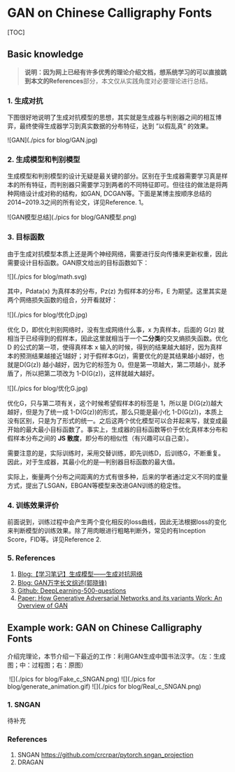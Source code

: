 # GAN on Chinese Calligraphy Fonts

[TOC]

## Basic knowledge

> **说明：**因为网上已经有许多优秀的理论介绍文档，想系统学习的可以直接跳到本文的**References**部分，本文仅从实践角度对必要理论进行总结。

### 1. 生成对抗

下图很好地说明了生成对抗模型的思想，其实就是生成器与判别器之间的相互博弈，最终使得生成器学习到真实数据的分布特征，达到 ”以假乱真“ 的效果。

![GAN](./pics for blog/GAN.jpg)

### 2. 生成模型和判别模型

生成模型和判别模型的设计无疑是最关键的部分。区别在于生成器需要学习真是样本的所有特征，而判别器只需要学习到两者的不同特征即可。但往往的做法是将两种网络设计成对称的结构，如GAN, DCGAN等。下面是某博主按顺序总结的2014~2019.3之间的所有论文，详见Reference. 1。

![GAN模型总结](./pics for blog/GAN模型.png)

### 3. 目标函数

由于生成对抗模型本质上还是两个神经网络，需要进行反向传播来更新权重，因此需要设计目标函数。GAN原文给出的目标函数如下：

![](./pics for blog/math.svg)

其中，Pdata(x) 为真样本的分布，Pz(z) 为假样本的分布，E 为期望。这里其实是两个网络损失函数的组合，分开看就好：

![](./pics for blog/优化D.jpg)

优化 D，即优化判别网络时，没有生成网络什么事，x 为真样本，后面的 G(z) 就相当于已经得到的假样本，因此这里就相当于一个**二分类**的交叉熵损失函数。优化 D 的公式的第一项，使得真样本 x 输入的时候，得到的结果越大越好，因为真样本的预测结果越接近1越好；对于假样本G(z)，需要优化的是其结果越小越好，也就是D(G(z)) 越小越好，因为它的标签为 0。但是第一项越大，第二项越小，就矛盾了，所以把第二项改为 1-D(G(z))，这样就越大越好。

![](./pics for blog/优化G.jpg)

优化G，只与第二项有关，这个时候希望假样本的标签是 1，所以是 D(G(z))越大越好，但是为了统一成 1-D(G(z))的形式，那么只能是最小化 1-D(G(z))，本质上没有区别，只是为了形式的统一。之后这两个优化模型可以合并起来写，就变成最开始的最大最小目标函数了。事实上，生成器的目标函数等价于优化真样本分布和假样本分布之间的 **JS 散度**，即分布的相似性（有兴趣可以自己查）。

需要注意的是，实际训练时，采用交替训练，即先训练D，后训练G，不断重复。因此，对于生成器，其最小化的是—判别器目标函数的最大值。

实际上，衡量两个分布之间距离的方式有很多种，后来的学者通过定义不同的度量方式，提出了LSGAN，EBGAN等模型来改进GAN训练的稳定性。

### 4. 训练效果评价

前面说到，训练过程中会产生两个变化相反的loss曲线，因此无法根据loss的变化来判断模型的训练效果。除了用肉眼进行粗略判断外，常见的有Inception Score，FID等。详见Reference 2.

### 5. References

1. [Blog:【学习笔记】生成模型——生成对抗网络](http://www.gwylab.com/note-gans.html)
2. [Blog: GAN万字长文综述(郭晓锋)](https://blog.csdn.net/c9Yv2cf9I06K2A9E/article/details/88684919)
3. [Github: DeepLearning-500-questions](https://github.com/scutan90/DeepLearning-500-questions/tree/master/ch07_%E7%94%9F%E6%88%90%E5%AF%B9%E6%8A%97%E7%BD%91%E7%BB%9C(GAN))
4. [Paper: How Generative Adversarial Networks and its variants Work: An Overview of GAN](https://arxiv.org/pdf/1711.05914.pdf)

## Example work: GAN on Chinese Calligraphy Fonts

介绍完理论，本节介绍一下最近的工作：利用GAN生成中国书法汉字。（左：生成图；中：过程图；右：原图）

​             ![](./pics for blog/Fake_c_SNGAN.png)       ![](./pics for blog/generate_animation.gif)       ![](./pics for blog/Real_c_SNGAN.png) 

### 1. SNGAN

待补充

### References

1. SNGAN <https://github.com/crcrpar/pytorch.sngan_projection>
2. DRAGAN





